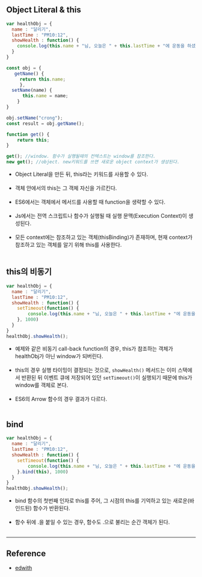 Object Literal & this
---------------------

```javascript
var healthObj = {
  name : "달리기",
  lastTime : "PM10:12",
  showHealth : function() {
    console.log(this.name + "님, 오늘은 " + this.lastTime + "에 운동을 하셨네요");
  }
}

const obj = {
   getName() {
     return this.name;
     },
  setName(name) {
      this.name = name;
    }
}

obj.setName("crong");
const result = obj.getName();

function get() {
    return this;
}

get(); //window. 함수가 실행될때의 컨텍스트는 window를 참조한다.
new get(); //object. new키워드를 쓰면 새로운 object context가 생성된다.
```

-	Object Literal을 만든 뒤, this라는 키워드를 사용할 수 있다.<br><br>
-	객체 안에서의 this는 그 객체 자신을 가르킨다.<br><br>
-	ES6에서는 객체에서 메서드를 사용할 때 function을 생략할 수 있다.<br><br>
-	Js에서는 전역 스크립트나 함수가 실행될 때 실행 문맥(Execution Context)이 생성된다.<br><br>
-	모든 context에는 참조하고 있는 객체(thisBinding)가 존재하며, 현재 context가 참조하고 있는 객체를 알기 위해 this를 사용한다.<br><br>

this의 비동기
-------------

```javascript
var healthObj = {
  name : "달리기",
  lastTime : "PM10:12",
  showHealth : function() {
    setTimeout(function() {
        console.log(this.name + "님, 오늘은 " + this.lastTime + "에 운동을 하셨네요");      
    }, 1000)
  }
}
healthObj.showHealth();
```

-	예제와 같은 비동기 call-back function의 경우, this가 참조하는 객체가 healthObj가 아닌 window가 되버린다.<br><br>
-	this의 경우 실행 타이밍이 결정되는 것으로, `showHealth()` 메서드는 이미 스택에서 반환된 뒤 이벤트 큐에 저장되어 있던 `setTimeout()`이 실행되기 때문에 this가 window를 객체로 본다.<br><br>
-	ES6의 Arrow 함수의 경우 결과가 다르다.<br><br>

bind
----

```javascript
var healthObj = {
  name : "달리기",
  lastTime : "PM10:12",
  showHealth : function() {
    setTimeout(function() {
        console.log(this.name + "님, 오늘은 " + this.lastTime + "에 운동을 하셨네요");      
    }.bind(this), 1000)
  }
}
healthObj.showHealth();
```

-	bind 함수의 첫번째 인자로 this를 주어, 그 시점의 this를 기억하고 있는 새로운(바인드된) 함수가 반환된다.<br><br>
-	함수 뒤에 .을 붙일 수 있는 경우, 함수도 .으로 불리는 순간 객체가 된다.<br><br>

---

Reference
---------

-	[edwith](https://www.edwith.org/boostcourse-web/lecture/16779/)
